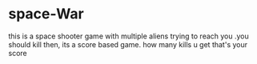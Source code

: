 # space-War
this is a space shooter game with multiple aliens trying to reach you .you should kill then, its a score based game. how many kills u get that's your score
